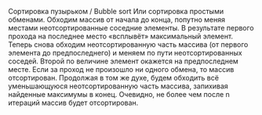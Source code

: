 Сортировка пузырьком / Bubble sort
Или сортировка простыми обменами. Обходим массив от начала до конца, попутно меняя местами неотсортированные соседние элементы. 
В результате первого прохода на последнее место «всплывёт» максимальный элемент. 
Теперь снова обходим неотсортированную часть массива (от первого элемента до предпоследнего) и меняем по пути неотсортированных соседей. 
Второй по величине элемент окажется на предпоследнем месте. Если за проход не произошло ни одного обмена, то массив отсортирован. 
Продолжая в том же духе, будем обходить всё уменьшающуюся неотсортированную часть массива, запихивая найденные максимумы в конец. 
Очевидно, не более чем после n итераций массив будет отсортирован.
